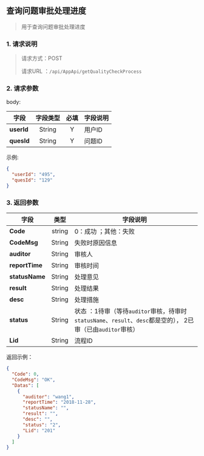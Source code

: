 ## 查询问题审批处理进度

> 用于查询问题审批处理进度

### 1. 请求说明

> 请求方式：POST
>
> 请求URL ：`/api/AppApi/getQualityCheckProcess`

### 2. 请求参数

body:

| 字段       | 字段类型 | 必填 | 字段说明 |
| ---------- | :------: | :--: | -------- |
| **userId** |  String  |  Y   | 用户ID   |
| **quesId** |  String  |  Y   | 问题ID   |

示例:

```json
{
  "userId": "495",
  "quesId": "129"
}
```

### 3. 返回参数

| 字段           |  类型  | 字段说明                                                     |
| -------------- | :----: | ------------------------------------------------------------ |
| **Code**       | string | 0：成功 ；其他：失败                                         |
| **CodeMsg**    | String | 失败时原因信息                                               |
| **auditor**    | String | 审核人                                                       |
| **reportTime** | String | 审核时间                                                     |
| **statusName** | String | 处理意见                                                     |
| **result**     | String | 处理结果                                                     |
| **desc**       | String | 处理措施                                                     |
| **status**     | String | 状态 ：1待审（等待`auditor`审核，待审时`statusName`、`result`、`desc`都是空的）， 2已审（已由`auditor`审核） |
| **Lid**        | String | 流程ID                                                       |



返回示例：

```json
{
  "Code": 0,
  "CodeMsg": "OK",
  "Datas": [
    {
      "auditor": "wang1",
      "reportTime": "2018-11-28",
      "statusName": "",
      "result": "",
      "desc": "",
      "status": "2",
      "Lid": "201"
    }
  ]
}
```

